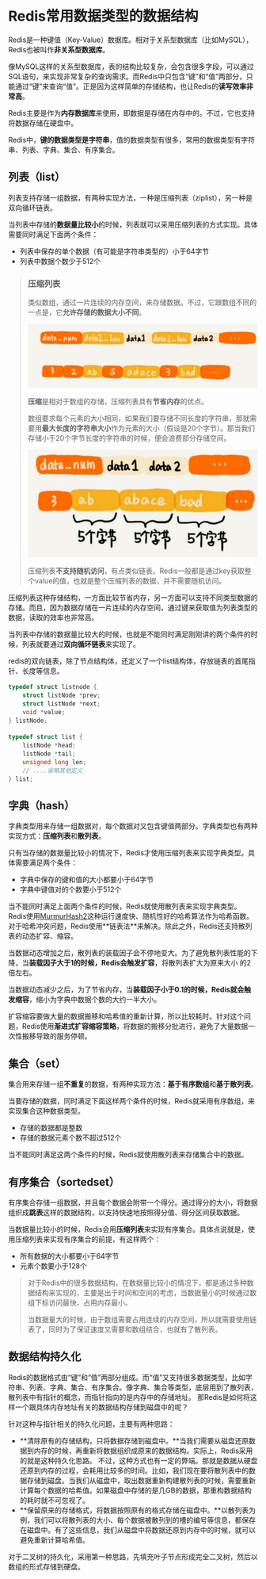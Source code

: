 # Redis常用数据类型的数据结构

Redis是一种键值（Key-Value）数据库。相对于关系型数据库（比如MySQL），Redis也被叫作**非关系型数据库**。

像MySQL这样的关系型数据库，表的结构比较复杂，会包含很多字段，可以通过SQL语句，来实现非常复杂的查询需求。而Redis中只包含“键”和“值”两部分，只能通过“键”来查询“值”。正是因为这样简单的存储结构，也让Redis的**读写效率非常高**。

Redis主要是作为**内存数据库**来使用，即数据是存储在内存中的。不过，它也支持将数据存储在硬盘中。

Redis中，**键的数据类型是字符串**，值的数据类型有很多，常用的数据类型有字符串、列表、字典、集合、有序集合。



## 列表（list）

列表支持存储一组数据，有两种实现方法，一种是压缩列表（ziplist），另一种是双向循环链表。

当列表中存储的**数据量比较小**的时候，列表就可以采用压缩列表的方式实现。具体需要同时满足下面两个条件：

- 列表中保存的单个数据（有可能是字符串类型的）小于64字节
- 列表中数据个数少于512个

> ### 压缩列表
>
> 类似数组，通过一片连续的内存空间，来存储数据。不过，它跟数组不同的一点是，它**允许存储的数据大小不同**。
>
> ![1584093406293](redis-chang-yong-shu-ju-lei-xing-de-shu-ju-jie-gou.assets/1584093406293.png)
>
> **压缩**是相对于数组的存储，压缩列表具有**节省内存**的优点。
>
> 数组要求每个元素的大小相同，如果我们要存储不同长度的字符串，那就需要用**最大长度的字符串大小**作为元素的大小（假设是20个字节）。那当我们存储小于20个字节长度的字符串的时候，便会浪费部分存储空间。
>
> ![1584093786743](redis-chang-yong-shu-ju-lei-xing-de-shu-ju-jie-gou.assets/1584093786743.png)
>
> 压缩列表**不支持随机访问**，有点类似链表。Redis一般都是通过key获取整个value的值，也就是整个压缩列表的数据，并不需要随机访问。

压缩列表这种存储结构，一方面比较节省内存，另一方面可以支持不同类型数据的存储。而且，因为数据存储在一片连续的内存空间，通过键来获取值为列表类型的数据，读取的效率也非常高。

当列表中存储的数据量比较大的时候，也就是不能同时满足刚刚讲的两个条件的时候，列表就要通过**双向循环链表**来实现了。

redis的双向链表，除了节点结构体，还定义了一个list结构体，存放链表的首尾指针、长度等信息。

```c
typedef struct listnode {
	struct listNode *prev;
 	struct listNode *next;
 	void *value;
} listNode;

typedef struct list {
 	listNode *head;
 	listNode *tail;
 	unsigned long len;
 	// ....省略其他定义
} list;
```



## 字典（hash）

字典类型用来存储一组数据对，每个数据对又包含键值两部分。字典类型也有两种实现方式：**压缩列表**和**散列表**。

只有当存储的数据量比较小的情况下，Redis才使用压缩列表来实现字典类型。具体需要满足两个条件：

- 字典中保存的键和值的大小都要小于64字节
- 字典中键值对的个数要小于512个

当不能同时满足上面两个条件的时候，Redis就使用散列表来实现字典类型。Redis使用[MurmurHash2]([https://zh.wikipedia.org/wiki/Murmur%E5%93%88%E5%B8%8C](https://zh.wikipedia.org/wiki/Murmur哈希))这种运行速度快、随机性好的哈希算法作为哈希函数。对于哈希冲突问题，Redis使用**链表法**来解决。除此之外，Redis还支持散列表的动态扩容、缩容。

当数据动态增加之后，散列表的装载因子会不停地变大。为了避免散列表性能的下降，当**装载因子大于1的时候，Redis会触发扩容**，将散列表扩大为原来大小 的2倍左右。

当数据动态减少之后，为了节省内存，当**装载因子小于0.1的时候，Redis就会触发缩容**，缩小为字典中数据个数的大约一半大小。

扩容缩容要做大量的数据搬移和哈希值的重新计算，所以比较耗时。针对这个问题，Redis使用**渐进式扩容缩容策略**，将数据的搬移分批进行，避免了大量数据一次性搬移导致的服务停顿。



## 集合（set）

集合用来存储一组**不重复**的数据，有两种实现方法：**基于有序数组**和**基于散列表**。

当要存储的数据，同时满足下面这样两个条件的时候，Redis就采用有序数组，来实现集合这种数据类型。

- 存储的数据都是整数
- 存储的数据元素个数不超过512个

当不能同时满足这两个条件的时候，Redis就使用散列表来存储集合中的数据。



## 有序集合（sortedset）

有序集合存储一组数据，并且每个数据会附带一个得分。通过得分的大小，将数据组织成**跳表**这样的数据结构，以支持快速地按照得分值、得分区间获取数据。

当数据量比较小的时候，Redis会用**压缩列表**来实现有序集合。具体点说就是，使用压缩列表来实现有序集合的前提，有这样两个：

- 所有数据的大小都要小于64字节
- 元素个数要小于128个

> 对于Redis中的很多数据结构，在数据量比较小的情况下，都是通过多种数据结构来实现的，主要是出于时间和空间的考虑，当数据量小的时候通过数组下标访问最快、占用内存最小。
>
> 当数据量大的时候，由于数组需要占用连续的内存空间，所以就需要使用链表了，同时为了保证速度又需要和数组结合，也就有了散列表。



## 数据结构持久化

Redis的数据格式由“键”和“值”两部分组成。而“值”又支持很多数据类型，比如字符串、列表、字典、集合、有序集合。像字典、集合等类型，底层用到了散列表，散列表中有指针的概念，而指针指向的是内存中的存储地址。 那Redis是如何将这样一个跟具体内存地址有关的数据结构存储到磁盘中的呢？

针对这种与指针相关的持久化问题，主要有两种思路：

- **清除原有的存储结构，只将数据存储到磁盘中。**当我们需要从磁盘还原数据到内存的时候，再重新将数据组织成原来的数据结构。实际上，Redis采用的就是这种持久化思路。
  不过，这种方式也有一定的弊端。那就是数据从硬盘还原到内存的过程，会耗用比较多的时间。比如，我们现在要将散列表中的数据存储到磁盘。当我们从磁盘中，取出数据重新构建散列表的时候，需要重新计算每个数据的哈希值。如果磁盘中存储的是几GB的数据，那重构数据结构的耗时就不可忽视了。
- **保留原来的存储格式，将数据按照原有的格式存储在磁盘中。**以散列表为例，我们可以将散列表的大小、每个数据被散列到的槽的编号等信息，都保存在磁盘中。有了这些信息，我们从磁盘中将数据还原到内存中的时候，就可以避免重新计算哈希值。



对于二叉树的持久化，采用第一种思路，先填充叶子节点形成完全二叉树，然后以数组的形式存储到硬盘。
